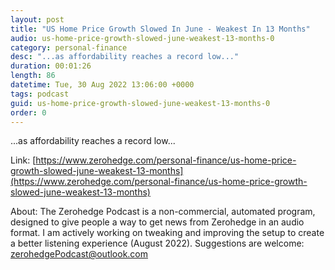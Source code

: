 ```yaml
---
layout: post
title: "US Home Price Growth Slowed In June - Weakest In 13 Months"
audio: us-home-price-growth-slowed-june-weakest-13-months-0
category: personal-finance
desc: "...as affordability reaches a record low..."
duration: 00:01:26
length: 86
datetime: Tue, 30 Aug 2022 13:06:00 +0000
tags: podcast
guid: us-home-price-growth-slowed-june-weakest-13-months-0
order: 0
---
```

...as affordability reaches a record low...

Link: [https://www.zerohedge.com/personal-finance/us-home-price-growth-slowed-june-weakest-13-months](https://www.zerohedge.com/personal-finance/us-home-price-growth-slowed-june-weakest-13-months)

About: The Zerohedge Podcast is a non-commercial, automated program, designed to give people a way to get news from Zerohedge in an audio format.  I am actively working on tweaking and improving the setup to create a better listening experience (August 2022).  Suggestions are welcome: [zerohedgePodcast@outlook.com](mailto:zerohedgePodcast@outlook.com)